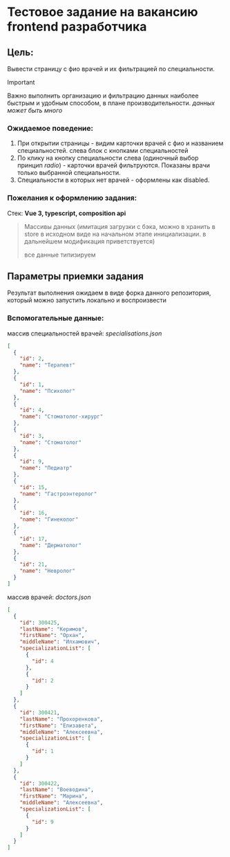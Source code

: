 # Тестовое задание на вакансию frontend разработчика

## Цель:

Вывести страницу с фио врачей и их фильтрацией по специальности.

> [!IMPORTANT]
> Важно выполнить организацию и фильтрацию данных наиболее быстрым и удобным способом, в плане производительности.
> _данных может быть много_

### Ожидаемое поведение:

1. При открытии страницы - видим карточки врачей с фио и названием специальностей. слева блок с кнопками специальностей
2. По клику на кнопку специальности слева (одиночный выбор принцип _radio_) - карточки врачей фильтруются. Показаны врачи только выбранной специальности.
3. Специальности в которых нет врачей - оформлены как disabled.

### Пожелания к оформлению задания:

Стек: **Vue 3, typescript, composition api**

> Массивы данных (имитация загрузки с бэка, можно в хранить в store в исходном виде на начальном этапе инициализации. в дальнейшем модификация приветствуется)
>
> все данные типизируем

## Параметры приемки задания

Результат выполнения ожидаем в виде форка данного репозитория, который можно запустить локально и воспроизвести

### Вспомогательные данные:

массив специальностей врачей: _specialisations.json_

```json
[
  {
    "id": 2,
    "name": "Терапевт"
  },
  {
    "id": 1,
    "name": "Психолог"
  },
  {
    "id": 4,
    "name": "Стоматолог-хирург"
  },
  {
    "id": 3,
    "name": "Стоматолог"
  },
  {
    "id": 9,
    "name": "Педиатр"
  },
  {
    "id": 15,
    "name": "Гастроэнтеролог"
  },
  {
    "id": 16,
    "name": "Гинеколог"
  },
  {
    "id": 17,
    "name": "Дерматолог"
  },
  {
    "id": 21,
    "name": "Невролог"
  }
]
```

массив врачей: _doctors.json_

```json
[
  {
    "id": 300425,
    "lastName": "Керимов",
    "firstName": "Орхан",
    "middleName": "Илхамович",
    "specializationList": [
      {
        "id": 4
      },
      {
        "id": 2
      }
    ]
  },
  {
    "id": 300421,
    "lastName": "Прохоренкова",
    "firstName": "Елизавета",
    "middleName": "Алексеевна",
    "specializationList": [
      {
        "id": 1
      }
    ]
  },
  {
    "id": 300422,
    "lastName": "Воеводина",
    "firstName": "Марина",
    "middleName": "Алексеевна",
    "specializationList": [
      {
        "id": 9
      }
    ]
  }
]
```
